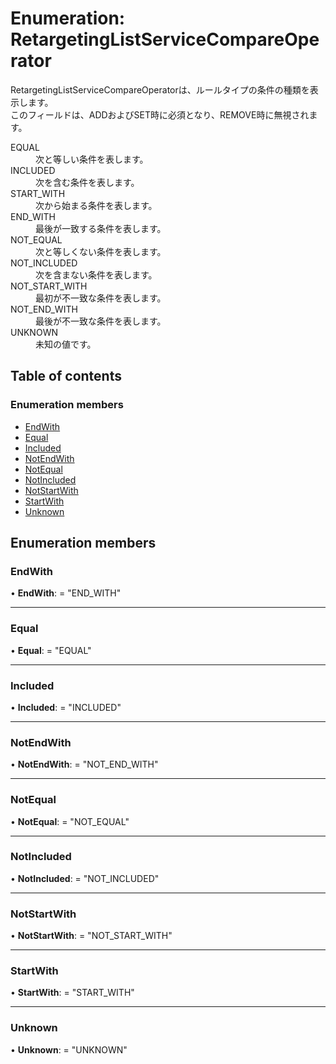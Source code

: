# Enumeration: RetargetingListServiceCompareOperator


<div lang=\"ja\"> RetargetingListServiceCompareOperatorは、ルールタイプの条件の種類を表示します。<br> このフィールドは、ADDおよびSET時に必須となり、REMOVE時に無視されます。 </div>  <dl class=term>   <dt class=\"term__item\">EQUAL</dt>   <dd class=\"term__desc\"><span lang=\"ja\">次と等しい条件を表します。</span></dd>   <dt class=\"term__item\">INCLUDED</dt>   <dd class=\"term__desc\"><span lang=\"ja\">次を含む条件を表します。</span></dd>   <dt class=\"term__item\">START_WITH</dt>   <dd class=\"term__desc\"><span lang=\"ja\">次から始まる条件を表します。</span></dd>   <dt class=\"term__item\">END_WITH</dt>   <dd class=\"term__desc\"><span lang=\"ja\">最後が一致する条件を表します。</span></dd>   <dt class=\"term__item\">NOT_EQUAL</dt>   <dd class=\"term__desc\"><span lang=\"ja\">次と等しくない条件を表します。</span></dd>   <dt class=\"term__item\">NOT_INCLUDED</dt>   <dd class=\"term__desc\"><span lang=\"ja\">次を含まない条件を表します。</span></dd>   <dt class=\"term__item\">NOT_START_WITH</dt>   <dd class=\"term__desc\"><span lang=\"ja\">最初が不一致な条件を表します。</span></dd>   <dt class=\"term__item\">NOT_END_WITH</dt>   <dd class=\"term__desc\"><span lang=\"ja\">最後が不一致な条件を表します。</span></dd>   <dt class=\"term__item\">UNKNOWN</dt>   <dd class=\"term__desc\"><span lang=\"ja\">未知の値です。</span></dd> </dl>

## Table of contents

### Enumeration members

- [EndWith](retargetinglistservicecompareoperator.md#endwith)
- [Equal](retargetinglistservicecompareoperator.md#equal)
- [Included](retargetinglistservicecompareoperator.md#included)
- [NotEndWith](retargetinglistservicecompareoperator.md#notendwith)
- [NotEqual](retargetinglistservicecompareoperator.md#notequal)
- [NotIncluded](retargetinglistservicecompareoperator.md#notincluded)
- [NotStartWith](retargetinglistservicecompareoperator.md#notstartwith)
- [StartWith](retargetinglistservicecompareoperator.md#startwith)
- [Unknown](retargetinglistservicecompareoperator.md#unknown)

## Enumeration members

### EndWith

• **EndWith**: = "END\_WITH"

___

### Equal

• **Equal**: = "EQUAL"

___

### Included

• **Included**: = "INCLUDED"

___

### NotEndWith

• **NotEndWith**: = "NOT\_END\_WITH"

___

### NotEqual

• **NotEqual**: = "NOT\_EQUAL"

___

### NotIncluded

• **NotIncluded**: = "NOT\_INCLUDED"

___

### NotStartWith

• **NotStartWith**: = "NOT\_START\_WITH"

___

### StartWith

• **StartWith**: = "START\_WITH"

___

### Unknown

• **Unknown**: = "UNKNOWN"
